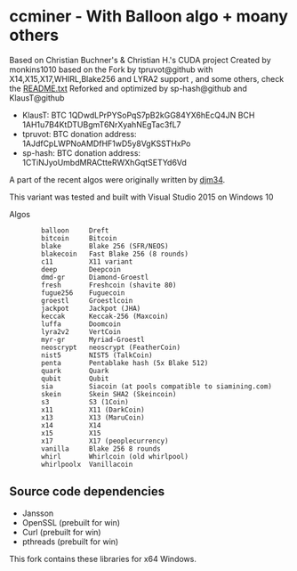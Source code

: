 # ccminer - With Balloon algo + moany others

Based on Christian Buchner's &amp; Christian H.'s CUDA project
Created by monkins1010 
based on the Fork by tpruvot@github with X14,X15,X17,WHIRL,Blake256 and LYRA2 support , and some others, check the [README.txt](README.txt)
Reforked and optimized by sp-hash@github and KlausT@github 

* KlausT:
    BTC 1QDwdLPrPYSoPqS7pB2kGG84YX6hEcQ4JN
    BCH 1AH1u7B4KtDTUBgmT6NrXyahNEgTac3fL7
* tpruvot:
    BTC donation address: 1AJdfCpLWPNoAMDfHF1wD5y8VgKSSTHxPo
* sp-hash:
    BTC donation address: 1CTiNJyoUmbdMRACtteRWXhGqtSETYd6Vd

A part of the recent algos were originally written by [djm34](https://github.com/djm34).

This variant was tested and built with Visual Studio 2015 on Windows 10

Algos

            balloon     Dreft
			bitcoin     Bitcoin
			blake       Blake 256 (SFR/NEOS)
			blakecoin   Fast Blake 256 (8 rounds)
			c11         X11 variant
			deep        Deepcoin
			dmd-gr      Diamond-Groestl
			fresh       Freshcoin (shavite 80)
			fugue256    Fuguecoin
			groestl     Groestlcoin
			jackpot     Jackpot (JHA)
			keccak      Keccak-256 (Maxcoin)
			luffa       Doomcoin
			lyra2v2     VertCoin
			myr-gr      Myriad-Groestl
			neoscrypt   neoscrypt (FeatherCoin)
			nist5       NIST5 (TalkCoin)
			penta       Pentablake hash (5x Blake 512)
			quark       Quark
			qubit       Qubit
			sia         Siacoin (at pools compatible to siamining.com) 
			skein       Skein SHA2 (Skeincoin)
			s3          S3 (1Coin)
			x11         X11 (DarkCoin)
			x13         X13 (MaruCoin)
			x14         X14
			x15         X15
			x17         X17 (peoplecurrency)
			vanilla     Blake 256 8 rounds
			whirl       Whirlcoin (old whirlpool)
			whirlpoolx  Vanillacoin 

## Source code dependencies

* Jansson
* OpenSSL (prebuilt for win)
* Curl (prebuilt for win)
* pthreads (prebuilt for win)

This fork contains these libraries for x64 Windows.
